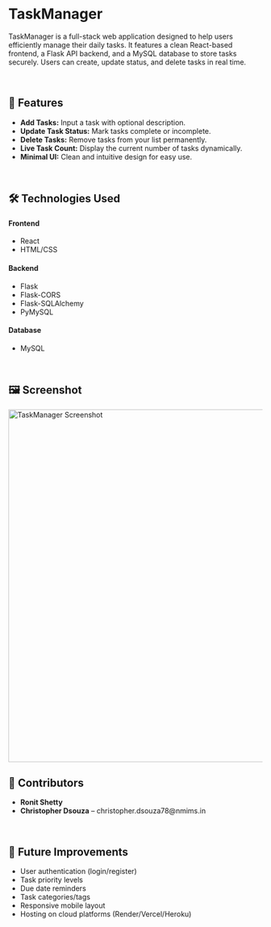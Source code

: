# TaskManager  
TaskManager is a full-stack web application designed to help users efficiently manage their daily tasks. It features a clean React-based frontend, a Flask API backend, and a MySQL database to store tasks securely. Users can create, update status, and delete tasks in real time.

<br>

## 🚀 Features  
<ul>
  <li><strong>Add Tasks:</strong> Input a task with optional description.</li>
  <li><strong>Update Task Status:</strong> Mark tasks complete or incomplete.</li>
  <li><strong>Delete Tasks:</strong> Remove tasks from your list permanently.</li>
  <li><strong>Live Task Count:</strong> Display the current number of tasks dynamically.</li>
  <li><strong>Minimal UI:</strong> Clean and intuitive design for easy use.</li>
</ul>

<br>

## 🛠️ Technologies Used  
<h4>Frontend</h4>
<ul>
  <li>React</li>
  <li>HTML/CSS</li>
</ul>

<h4>Backend</h4>
<ul>
  <li>Flask</li>
  <li>Flask-CORS</li>
  <li>Flask-SQLAlchemy</li>
  <li>PyMySQL</li>
</ul>

<h4>Database</h4>
<ul>
  <li>MySQL</li>
</ul>

<br>

## 🖼️ Screenshot  
<img src="./ca8b1352-bd7f-42a1-a73c-a415d5971073.png" alt="TaskManager Screenshot" width="700"/>

<br>

## 👥 Contributors  
<ul>
  <li><strong>Ronit Shetty</strong></li>
  <li><strong>Christopher Dsouza</strong> – christopher.dsouza78@nmims.in</li>
</ul>

<br>

## 🌱 Future Improvements  
<ul>
  <li>User authentication (login/register)</li>
  <li>Task priority levels</li>
  <li>Due date reminders</li>
  <li>Task categories/tags</li>
  <li>Responsive mobile layout</li>
  <li>Hosting on cloud platforms (Render/Vercel/Heroku)</li>
</ul>
